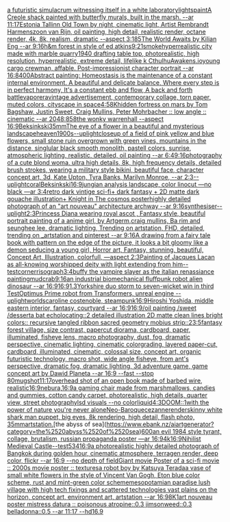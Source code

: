 [a futuristic simulacrum witnessing itself in a white laboratory](https://www.ebank.nz/aiartgenerator?category=a%2520futuristic%2520simulacrum%2520witnessing%2520itself%2520in%2520a%2520white%2520laboratory)[lights](https://www.ebank.nz/aiartgenerator?category=lights)[paint](https://www.ebank.nz/aiartgenerator?category=paint)[A Creole shack painted with butterfly murals, built in the marsh. --ar 11:17](https://www.ebank.nz/aiartgenerator?category=A%2520Creole%2520shack%2520painted%2520with%2520butterfly%2520murals%2C%2520built%2520in%2520the%2520marsh.%2520--ar%252011%3A17)[Estonia Tallinn Old Town by night, cinematic light, Artist Rembrandt Harmenszoon van Rijn, oil painting, high detail, realistic render, octane render, 4k, 8k, realism, dramatic --aspect 3:1](https://www.ebank.nz/aiartgenerator?category=Estonia%2520Tallinn%2520Old%2520Town%2520by%2520night%2C%2520cinematic%2520light%2C%2520Artist%2520Rembrandt%2520Harmenszoon%2520van%2520Rijn%2C%2520oil%2520painting%2C%2520high%2520detail%2C%2520realistic%2520render%2C%2520octane%2520render%2C%25204k%2C%25208k%2C%2520realism%2C%2520dramatic%2520--aspect%25203%3A1)[85](https://www.ebank.nz/aiartgenerator?category=85)[The World Awaits by Kilian Eng --ar 9:16](https://www.ebank.nz/aiartgenerator?category=The%2520World%2520Awaits%2520by%2520Kilian%2520Eng%2520--ar%25209%3A16)[h&m forest in style of ed atkins](https://www.ebank.nz/aiartgenerator?category=h%26m%2520forest%2520in%2520style%2520of%2520ed%2520atkins)[9:21](https://www.ebank.nz/aiartgenerator?category=9%3A21)[smoke](https://www.ebank.nz/aiartgenerator?category=smoke)[hyperrealistic city made with marble quarry](https://www.ebank.nz/aiartgenerator?category=hyperrealistic%2520city%2520made%2520with%2520marble%2520quarry)[1940 drafting table top, photorealistic, high resolution, hyperrealistic, extreme detail, lifelike k CthulhuAwakens.io](https://www.ebank.nz/aiartgenerator?category=1940%2520drafting%2520table%2520top%2C%2520photorealistic%2C%2520high%2520resolution%2C%2520hyperrealistic%2C%2520extreme%2520detail%2C%2520lifelike%2520k%2520CthulhuAwakens.io)[young cargo crewman, affable. Post-impressionist character portrait --ar 16:8](https://www.ebank.nz/aiartgenerator?category=young%2520cargo%2520crewman%2C%2520affable.%2520Post-impressionist%2520character%2520portrait%2520--ar%252016%3A8)[400](https://www.ebank.nz/aiartgenerator?category=400)[Abstract painting: Homeostasis is the maintenance of a constant internal environment. A beautiful and delicate balance,  Where every step is in perfect harmony,  It's a constant ebb and flow,  A back and forth battle](https://www.ebank.nz/aiartgenerator?category=Abstract%2520painting%3A%2520Homeostasis%2520is%2520the%2520maintenance%2520of%2520a%2520constant%2520internal%2520environment.%2520A%2520beautiful%2520and%2520delicate%2520balance%2C%2520%2520Where%2520every%2520step%2520is%2520in%2520perfect%2520harmony%2C%2520%2520It%27s%2520a%2520constant%2520ebb%2520and%2520flow%2C%2520%2520A%2520back%2520and%2520forth%2520battle)[vapor](https://www.ebank.nz/aiartgenerator?category=vapor)[era](https://www.ebank.nz/aiartgenerator?category=era)[vintage advertisement, contemporary collage, torn paper, muted colors, cityscape in space](https://www.ebank.nz/aiartgenerator?category=vintage%2520advertisement%2C%2520contemporary%2520collage%2C%2520torn%2520paper%2C%2520muted%2520colors%2C%2520cityscape%2520in%2520space)[4:5](https://www.ebank.nz/aiartgenerator?category=4%3A5)[8K](https://www.ebank.nz/aiartgenerator?category=8K)[hidden fortress on mars by Tom Bagshaw, Justin Sweet, Craig Mullins, Peter Mohrbacher :: low angle :: cinematic --ar 2048:858](https://www.ebank.nz/aiartgenerator?category=hidden%2520fortress%2520on%2520mars%2520by%2520Tom%2520Bagshaw%2C%2520Justin%2520Sweet%2C%2520Craig%2520Mullins%2C%2520Peter%2520Mohrbacher%2520%3A%3A%2520low%2520angle%2520%3A%3A%2520cinematic%2520--ar%25202048%3A858)[the wonky warrenhall --aspect 16:9](https://www.ebank.nz/aiartgenerator?category=the%2520wonky%2520warrenhall%2520--aspect%252016%3A9)[Beksinkski](https://www.ebank.nz/aiartgenerator?category=Beksinkski)[35mm](https://www.ebank.nz/aiartgenerator?category=35mm)[The eye of a flower in a beautiful and mysterious landscape](https://www.ebank.nz/aiartgenerator?category=The%2520eye%2520of%2520a%2520flower%2520in%2520a%2520beautiful%2520and%2520mysterious%2520landscape)[heaven](https://www.ebank.nz/aiartgenerator?category=heaven)[1900s](https://www.ebank.nz/aiartgenerator?category=1900s)[--uplight](https://www.ebank.nz/aiartgenerator?category=--uplight)[closeup of a field of pink yellow and blue flowers, small stone ruin overgrown with green vines, mountains in the distance, singlular black smooth monolith, pastell colors, sunrise, atmospheric lighting, realistic, detailed, oil painting --ar 6:4](https://www.ebank.nz/aiartgenerator?category=closeup%2520of%2520a%2520field%2520of%2520pink%2520yellow%2520and%2520blue%2520flowers%2C%2520small%2520stone%2520ruin%2520overgrown%2520with%2520green%2520vines%2C%2520mountains%2520in%2520the%2520distance%2C%2520singlular%2520black%2520smooth%2520monolith%2C%2520pastell%2520colors%2C%2520sunrise%2C%2520atmospheric%2520lighting%2C%2520realistic%2C%2520detailed%2C%2520oil%2520painting%2520--ar%25206%3A4)[9:16](https://www.ebank.nz/aiartgenerator?category=9%3A16)[photography of a cute blond woma, ultra high details, 8k, high frequency details, detailed brush strokes, wearing a military style bikini, beautiful face, character concept art, 3d, Kate Upton, Tyra Banks, Marilyn Monroe, --ar 2:3](https://www.ebank.nz/aiartgenerator?category=photography%2520of%2520a%2520cute%2520blond%2520woma%2C%2520ultra%2520high%2520details%2C%25208k%2C%2520high%2520frequency%2520details%2C%2520detailed%2520brush%2520strokes%2C%2520wearing%2520a%2520military%2520style%2520bikini%2C%2520beautiful%2520face%2C%2520character%2520concept%2520art%2C%25203d%2C%2520Kate%2520Upton%2C%2520Tyra%2520Banks%2C%2520Marilyn%2520Monroe%2C%2520--ar%25202%3A3)[--uplight](https://www.ebank.nz/aiartgenerator?category=--uplight)[coral](https://www.ebank.nz/aiartgenerator?category=coral)[Beksinkski](https://www.ebank.nz/aiartgenerator?category=Beksinkski)[16:9](https://www.ebank.nz/aiartgenerator?category=16%3A9)[jungian analysis landscape, color linocut  —no black —ar 3:4](https://www.ebank.nz/aiartgenerator?category=jungian%2520analysis%2520landscape%2C%2520color%2520linocut%2520%2520%E2%80%94no%2520black%2520%E2%80%94ar%25203%3A4)[retro dark vintige sci-fi+ dark fantasy + 2D matte dark gouache illustration+ Knight in The cosmos poster](https://www.ebank.nz/aiartgenerator?category=retro%2520dark%2520vintige%2520sci-fi%2B%2520dark%2520fantasy%2520%2B%25202D%2520matte%2520dark%2520gouache%2520illustration%2B%2520Knight%2520in%2520The%2520cosmos%2520poster)[highly detailed photograph of an "art nouveau" architecture archway --ar 9:16](https://www.ebank.nz/aiartgenerator?category=highly%2520detailed%2520photograph%2520of%2520an%2520%22art%2520nouveau%22%2520architecture%2520archway%2520--ar%25209%3A16)[synthesiser](https://www.ebank.nz/aiartgenerator?category=synthesiser)[--uplight](https://www.ebank.nz/aiartgenerator?category=--uplight)[2:3](https://www.ebank.nz/aiartgenerator?category=2%3A3)[Princess Diana wearing royal ascot , Fantasy style, beautiful portrait painting of a anime girl, by Artgerm,craig mullins, Ba rim and seunghee lee, dramatic lighting, Trending on artstation, FHD, detailed,  trending on _artstation and pinterest --ar 9:16](https://www.ebank.nz/aiartgenerator?category=Princess%2520Diana%2520wearing%2520royal%2520ascot%2520%2C%2520Fantasy%2520style%2C%2520beautiful%2520portrait%2520painting%2520of%2520a%2520anime%2520girl%2C%2520by%2520Artgerm%2Ccraig%2520mullins%2C%2520Ba%2520rim%2520and%2520seunghee%2520lee%2C%2520dramatic%2520lighting%2C%2520Trending%2520on%2520artstation%2C%2520FHD%2C%2520detailed%2C%2520%2520trending%2520on%2520_artstation%2520and%2520pinterest%2520--ar%25209%3A16)[A drawing from a fairy tale book with pattern on the edge of the picture, it looks a bit gloomy like a demon seducing a young girl, Horror art, Fantasy, stunning, beautiful, Concept Art, Illustration, colorfull, —aspect 2:3](https://www.ebank.nz/aiartgenerator?category=A%2520drawing%2520from%2520a%2520fairy%2520tale%2520book%2520with%2520pattern%2520on%2520the%2520edge%2520of%2520the%2520picture%2C%2520it%2520looks%2520a%2520bit%2520gloomy%2520like%2520a%2520demon%2520seducing%2520a%2520young%2520girl%2C%2520Horror%2520art%2C%2520Fantasy%2C%2520stunning%2C%2520beautiful%2C%2520Concept%2520Art%2C%2520Illustration%2C%2520colorfull%2C%2520%E2%80%94aspect%25202%3A3)[Painting of Jacques Lacan as all-knowing worshipped deity with light extending from him](https://www.ebank.nz/aiartgenerator?category=Painting%2520of%2520Jacques%2520Lacan%2520as%2520all-knowing%2520worshipped%2520deity%2520with%2520light%2520extending%2520from%2520him)[--test](https://www.ebank.nz/aiartgenerator?category=--test)[corner](https://www.ebank.nz/aiartgenerator?category=corner)[risograph](https://www.ebank.nz/aiartgenerator?category=risograph)[3:4](https://www.ebank.nz/aiartgenerator?category=3%3A4)[buffy the vampire slayer as the italian renassiance painting](https://www.ebank.nz/aiartgenerator?category=buffy%2520the%2520vampire%2520slayer%2520as%2520the%2520italian%2520renassiance%2520painting)[mudcrab](https://www.ebank.nz/aiartgenerator?category=mudcrab)[9:16](https://www.ebank.nz/aiartgenerator?category=9%3A16)[an industrial biomechanical fluffpunk robot alien dinosaur --ar 16:9](https://www.ebank.nz/aiartgenerator?category=an%2520industrial%2520biomechanical%2520fluffpunk%2520robot%2520alien%2520dinosaur%2520--ar%252016%3A9)[16:9](https://www.ebank.nz/aiartgenerator?category=16%3A9)[1.3](https://www.ebank.nz/aiartgenerator?category=1.3)[Yorkshire duo storm to seven-wicket win in third Test](https://www.ebank.nz/aiartgenerator?category=Yorkshire%2520duo%2520storm%2520to%2520seven-wicket%2520win%2520in%2520third%2520Test)[Optimus Prime robot from Transformers, unreal engine --uplight](https://www.ebank.nz/aiartgenerator?category=Optimus%2520Prime%2520robot%2520from%2520Transformers%2C%2520unreal%2520engine%2520--uplight)[worlds](https://www.ebank.nz/aiartgenerator?category=worlds)[caroline costenoble, steampunk](https://www.ebank.nz/aiartgenerator?category=caroline%2520costenoble%2C%2520steampunk)[16:9](https://www.ebank.nz/aiartgenerator?category=16%3A9)[Hiroshi Yoshida, middle eastern interior, fantasy, courtyard --ar 16:9](https://www.ebank.nz/aiartgenerator?category=Hiroshi%2520Yoshida%2C%2520middle%2520eastern%2520interior%2C%2520fantasy%2C%2520courtyard%2520--ar%252016%3A9)[16:9](https://www.ebank.nz/aiartgenerator?category=16%3A9)[/oil painting /sweet /dessert](https://www.ebank.nz/aiartgenerator?category=/oil%2520painting%2520/sweet%2520/dessert)[a bat echolocating::2 detailed illustration 2D matte clean lines bright colors:: recursive tangled ribbon sacred geometry mobius strip::2](https://www.ebank.nz/aiartgenerator?category=a%2520bat%2520echolocating%3A%3A2%2520detailed%2520illustration%25202D%2520matte%2520clean%2520lines%2520bright%2520colors%3A%3A%2520recursive%2520tangled%2520ribbon%2520sacred%2520geometry%2520mobius%2520strip%3A%3A2)[3:5](https://www.ebank.nz/aiartgenerator?category=3%3A5)[fantasy forest village, size contrast, papercut diorama, cardboard, paper, illuminated, fisheye lens, macro photography, dust, fog, dramatic perspective, cinematic lighting, cinematic colorgrading, layered paper-cut, cardboard, illuminated, cinematic, colossal size, concept art, organic futuristic technology, macro shot, wide angle fisheye, from ant's perspective, dramatic fog, dramatic lighting, 3d adventure game, game concept art by Dawid Planeta --ar 16:9 --fast --stop 80](https://www.ebank.nz/aiartgenerator?category=fantasy%2520forest%2520village%2C%2520size%2520contrast%2C%2520papercut%2520diorama%2C%2520cardboard%2C%2520paper%2C%2520illuminated%2C%2520fisheye%2520lens%2C%2520macro%2520photography%2C%2520dust%2C%2520fog%2C%2520dramatic%2520perspective%2C%2520cinematic%2520lighting%2C%2520cinematic%2520colorgrading%2C%2520layered%2520paper-cut%2C%2520cardboard%2C%2520illuminated%2C%2520cinematic%2C%2520colossal%2520size%2C%2520concept%2520art%2C%2520organic%2520futuristic%2520technology%2C%2520macro%2520shot%2C%2520wide%2520angle%2520fisheye%2C%2520from%2520ant%27s%2520perspective%2C%2520dramatic%2520fog%2C%2520dramatic%2520lighting%2C%25203d%2520adventure%2520game%2C%2520game%2520concept%2520art%2520by%2520Dawid%2520Planeta%2520--ar%252016%3A9%2520--fast%2520--stop%252080)[mugshot](https://www.ebank.nz/aiartgenerator?category=mugshot)[11:17](https://www.ebank.nz/aiartgenerator?category=11%3A17)[overhead shot of an open book made of barbed wire, realistic](https://www.ebank.nz/aiartgenerator?category=overhead%2520shot%2520of%2520an%2520open%2520book%2520made%2520of%2520barbed%2520wire%2C%2520realistic)[16:9](https://www.ebank.nz/aiartgenerator?category=16%3A9)[nebura,](https://www.ebank.nz/aiartgenerator?category=nebura%2C)[16:9](https://www.ebank.nz/aiartgenerator?category=16%3A9)[a gaming chair made from marshmallows, candies and gummies, cotton candy carpet, photorealistic, high details, quarter view, street photography](https://www.ebank.nz/aiartgenerator?category=a%2520gaming%2520chair%2520made%2520from%2520marshmallows%2C%2520candies%2520and%2520gummies%2C%2520cotton%2520candy%2520carpet%2C%2520photorealistic%2C%2520high%2520details%2C%2520quarter%2520view%2C%2520street%2520photography)[lsd visuals --no color](https://www.ebank.nz/aiartgenerator?category=lsd%2520visuals%2520--no%2520color)[liquid](https://www.ebank.nz/aiartgenerator?category=liquid)[4:3](https://www.ebank.nz/aiartgenerator?category=4%3A3)[DOOM::1](https://www.ebank.nz/aiartgenerator?category=DOOM%3A%3A1)[with the power of nature you're never alone](https://www.ebank.nz/aiartgenerator?category=with%2520the%2520power%2520of%2520nature%2520you%27re%2520never%2520alone)[Neo-Baroque](https://www.ebank.nz/aiartgenerator?category=Neo-Baroque)[cezanne](https://www.ebank.nz/aiartgenerator?category=cezanne)[render](https://www.ebank.nz/aiartgenerator?category=render)[skinny white shark man puppet, big eyes, 8k rendering, high detail, flash photo, 35mm](https://www.ebank.nz/aiartgenerator?category=skinny%2520white%2520shark%2520man%2520puppet%2C%2520big%2520eyes%2C%25208k%2520rendering%2C%2520high%2520detail%2C%2520flash%2520photo%2C%252035mm)[artstation.](https://www.ebank.nz/aiartgenerator?category=artstation.)[the abyss of sea](https://www.ebank.nz/aiartgenerator?category=the%2520abyss%2520of%2520sea)[600](https://www.ebank.nz/aiartgenerator?category=600)[an evil 1984 style tyrant, collage, brutalism, russian propaganda poster —ar 16:9](https://www.ebank.nz/aiartgenerator?category=an%2520evil%25201984%2520style%2520tyrant%2C%2520collage%2C%2520brutalism%2C%2520russian%2520propaganda%2520poster%2520%E2%80%94ar%252016%3A9)[4k](https://www.ebank.nz/aiartgenerator?category=4k)[16:9](https://www.ebank.nz/aiartgenerator?category=16%3A9)[Nihilist Medieval Castle](https://www.ebank.nz/aiartgenerator?category=Nihilist%2520Medieval%2520Castle)[--test](https://www.ebank.nz/aiartgenerator?category=--test)[534](https://www.ebank.nz/aiartgenerator?category=534)[16:9](https://www.ebank.nz/aiartgenerator?category=16%3A9)[a photorealistic highly detailed photograph of Bangkok during golden hour, cinematic atmosphere, terragen render, deep color, flickr --ar 16:9 --no depth of field](https://www.ebank.nz/aiartgenerator?category=a%2520photorealistic%2520highly%2520detailed%2520photograph%2520of%2520Bangkok%2520during%2520golden%2520hour%2C%2520cinematic%2520atmosphere%2C%2520terragen%2520render%2C%2520deep%2520color%2C%2520flickr%2520--ar%252016%3A9%2520--no%2520depth%2520of%2520field)[Giant movie Poster of a sci-fi movie :: 2000s movie poster :: textures](https://www.ebank.nz/aiartgenerator?category=Giant%2520movie%2520Poster%2520of%2520a%2520sci-fi%2520movie%2520%3A%3A%25202000s%2520movie%2520poster%2520%3A%3A%2520textures)[a robot boy by Katsuya Terada](https://www.ebank.nz/aiartgenerator?category=a%2520robot%2520boy%2520by%2520Katsuya%2520Terada)[a vase of small white flowers in the style of Vincent Van Gogh, Eton blue color scheme, rust and mint-green color scheme](https://www.ebank.nz/aiartgenerator?category=a%2520vase%2520of%2520small%2520white%2520flowers%2520in%2520the%2520style%2520of%2520Vincent%2520Van%2520Gogh%2C%2520Eton%2520blue%2520color%2520scheme%2C%2520rust%2520and%2520mint-green%2520color%2520scheme)[mesopotamian paradise lush village with high tech fixings and scattered technologies vast plains on the horizon, concept art, environment art, artstation --ar 16:9](https://www.ebank.nz/aiartgenerator?category=mesopotamian%2520paradise%2520lush%2520village%2520with%2520high%2520tech%2520fixings%2520and%2520scattered%2520technologies%2520vast%2520plains%2520on%2520the%2520horizon%2C%2520concept%2520art%2C%2520environment%2520art%2C%2520artstation%2520--ar%252016%3A9)[8K](https://www.ebank.nz/aiartgenerator?category=8K)[1](https://www.ebank.nz/aiartgenerator?category=1)[art nouveau poster mistress datura :: poisonous atropine::0.3 jimsonweed::0.3 belladonna::0.5 --ar 11:17 --hd](https://www.ebank.nz/aiartgenerator?category=art%2520nouveau%2520poster%2520mistress%2520datura%2520%3A%3A%2520poisonous%2520atropine%3A%3A0.3%2520jimsonweed%3A%3A0.3%2520belladonna%3A%3A0.5%2520--ar%252011%3A17%2520--hd)[16.9](https://www.ebank.nz/aiartgenerator?category=16.9)